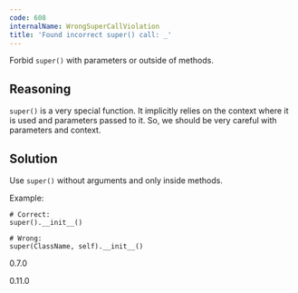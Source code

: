 ```yaml
---
code: 608
internalName: WrongSuperCallViolation
title: 'Found incorrect super() call: _'
---
```


Forbid `super()` with parameters or outside of methods.

## Reasoning
`super()` is a very special function. It implicitly relies on the
context where it is used and parameters passed to it. So, we should
be very careful with parameters and context.

## Solution
Use `super()` without arguments and only inside methods.

Example:

    # Correct:
    super().__init__()
    
    # Wrong:
    super(ClassName, self).__init__()

<div class="versionadded">

0.7.0

</div>

<div class="versionchanged">

0.11.0

</div>